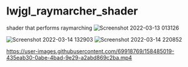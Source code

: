 # lwjgl_raymarcher_shader
shader that performs raymarching
![Screenshot 2022-03-13 013126](https://user-images.githubusercontent.com/69918769/158064655-c82f1f16-5ca5-4a55-ad8a-49fbc9b3a9eb.png)

![Screenshot 2022-03-14 132903](https://user-images.githubusercontent.com/69918769/158181435-b7a8045d-0db6-48c1-99c8-9d6820658db4.png)
![Screenshot 2022-03-14 220852](https://user-images.githubusercontent.com/69918769/158261866-09fe3269-94aa-4188-b0c8-d26f5017e839.png)



https://user-images.githubusercontent.com/69918769/158485019-435eab30-0abe-4bad-9e29-a2abd869c2ba.mp4

